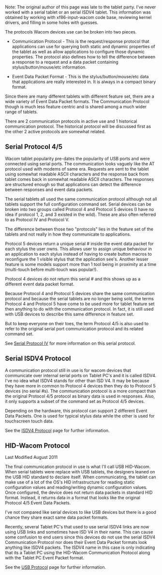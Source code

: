 Note: The original author of this page was late to the tablet party. I've never worked with a serial tablet or an serial ISDV4 tablet. This information was obtained by working with xf86-input-wacom code base, reviewing kernel drivers, and filling in some holes with guesses.

The protocols Wacom devices use can be broken into two pieces.

* Communication Protocol - This is the request/response protocol that applications can use for querying both static and dynamic properties of the tablet as well as allow applications to configure those dynamic properties. The protocol also defines how to tell the difference between a response to a request and a data packet containing stylus/button/mouse/etc information.

* Event Data Packet Format - This is the stylus/button/mouse/etc data that applications are really interested in. It is always in a compact binary format.

Since there are many different tablets with different feature set, there are a wide variety of Event Data Packet formats. The Communication Protocol though is much less feature centric and is shared among a much wider range of tablets.

There are 2 communication protocols in active use and 1 historical communication protocol.  The historical protocol will be discussed first as the other 2 active protocols are somewhat related.

## Serial Protocol 4/5 ##

Wacom tablet popularity pre-dates the popularity of USB ports and were connected using serial ports. The communication looks vaguely like the AT protocol used with modems of same era.  Requests are sent to the
tablet using somewhat readable ASCII characters and the response back from tablet comes back in somewhat readable ASCII characters.  The responses are structured enough so that applications can detect the difference between
responses and event data packets.

The serial tablets all used the same communication protocol although not all tablets support the full configuration command set. Serial devices can be broken into two groups called Protocol 4 and Protocol 5
devices (I have no idea if protocol 1, 2, and 3 existed in the wild).  These are also often referred to as Protocol IV and Protocol V.

The difference between those two "protocols" lies in the feature set of the tablets and not really in how they communicate to applications.

Protocol 5 devices return a unique serial # inside the event data packet for each stylus the user owns.  This allows user to assign unique behaviour in an application to each stylus instead of having to create button macros to reconfigure the 1 visible stylus that the application see's.  Another lesser feature is some models support more than 1 tool being in proximity at a time (multi-touch before multi-touch was popular!).

Protocol 4 devices do not return this serial # and this shows up as a different event data packet format.

Because Protocol 4 and Protocol 5 devices share the same communication protocol and because the serial tablets are no longer being sold, the terms Protocol 4 and Protocol 5 have come to be used more for tablet feature set then anything to do with the communication protocol.  In fact, it is still used with USB devices to describe this same difference in feature set.

But to keep everyone on their toes, the term Protocol 4/5 is also used to refer to the original serial port communication protocol and its related command set.

See [Serial Protocol IV](http://linuxwacom.sourceforge.net/wiki/index.php/Serial_Protocol_IV) for more information on this serial protocol.

## Serial ISDV4 Protocol ##

A communication protocol still in use is for wacom devices that communicate over internal serial ports on Tablet PC's and it is called ISDV4. I've no idea what ISDV4 stands for other than ISD V4.  It may be because they have more in common to Protocol 4 devices then they do to Protocol 5 devices (no serial #s). The communication protocol is a more compact than the original Protocol 4/5 protocol as binary data is used in responses. Also, it only supports a subset of the command set as Protocol 4/5 devices.

Depending on the hardware, this protocol can support 2 different Event Data Packets.  One is used for typical stylus data while the other is used for touchscreen touch data.

See the [ISDV4 Protocol](http://linuxwacom.sourceforge.net/wiki/index.php/ISDV4_Protocol) page for further information.

## HID-Wacom Protocol ##
Last Modified August 2011

The final communication protocol in use is what I'll call USB HID-Wacom. When serial tablets were replace with USB tablets, the designers leaned on the USB HID standard to declare itself. When communicating, the tablet
can make use of a lot of the OS's HID infrastructure for reading static configuration values and reading/writing dynamic configuration values.  Once configured, the device does not return data packets in standard HID format.  Instead, it returns data in a format that looks like the original Protocol 4/5 Event Data Packets.

I've not compared like serial devices to like USB devices but there is a good chance they share exact same data packet formats.

Recently, several Tablet PC's that used to use serial ISDV4 links are now using USB links and sometimes have ISD V4 in their name.  This can cause some confusion to end users since this devices do not use the serial ISDV4 Communication Protocol nor does their Event Data Packet formats look anything like ISDV4 packets.  The ISDV4 name in this case is only indicating that its a Tablet PC using the HID-Wacom Communication Protocol along with the Tablet PC Event Packet format.

See the [USB Protocol](http://linuxwacom.sourceforge.net/wiki/index.php/USB_Protocol) page for further information.
